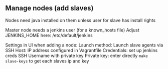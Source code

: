 ## Manage nodes (add slaves)
Nodes need java installed on them unless user for slave has install rights

Master node needs a jenkins user (for a known_hosts file)
Adjust JENKINS_HOME here: /etc/default/jenkins

Settings in UI when adding a node:
  Launch method: Launch slave agents via SSH
  Host: IP address configured in Vagrantfile
  Credentials: set up jenkins creds
    SSH Username with private key
    Private key: enter directly
    `make slave-keys` to get each slaves ip and key

